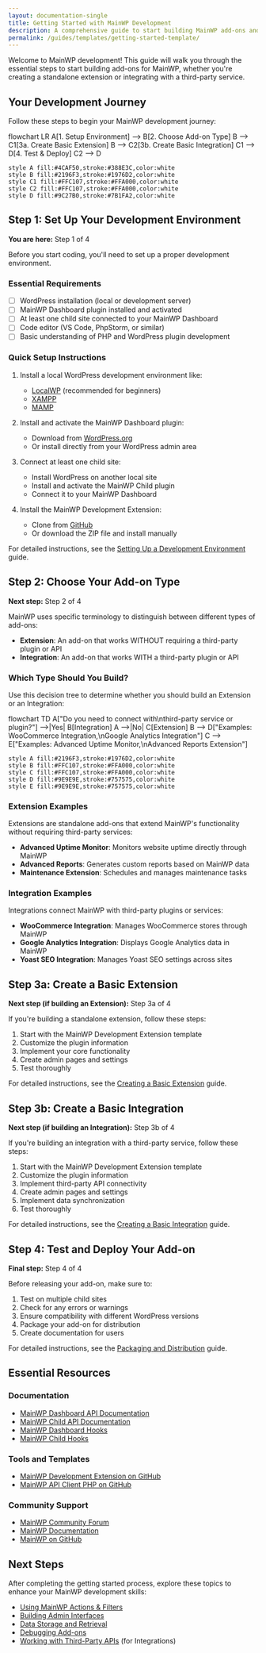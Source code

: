 ```yaml
---
layout: documentation-single
title: Getting Started with MainWP Development
description: A comprehensive guide to start building MainWP add-ons and integrations
permalink: /guides/templates/getting-started-template/
---
```


Welcome to MainWP development! This guide will walk you through the essential steps to start building add-ons for MainWP, whether you're creating a standalone extension or integrating with a third-party service.

## Your Development Journey

Follow these steps to begin your MainWP development journey:

<div class="mermaid">
flowchart LR
    A[1. Setup Environment] --> B[2. Choose Add-on Type]
    B --> C1[3a. Create Basic Extension]
    B --> C2[3b. Create Basic Integration]
    C1 --> D[4. Test & Deploy]
    C2 --> D
    
    style A fill:#4CAF50,stroke:#388E3C,color:white
    style B fill:#2196F3,stroke:#1976D2,color:white
    style C1 fill:#FFC107,stroke:#FFA000,color:white
    style C2 fill:#FFC107,stroke:#FFA000,color:white
    style D fill:#9C27B0,stroke:#7B1FA2,color:white
</div>

## Step 1: Set Up Your Development Environment

<div class="progress-indicator">
<strong>You are here:</strong> Step 1 of 4
</div>

Before you start coding, you'll need to set up a proper development environment.

### Essential Requirements

- [ ] WordPress installation (local or development server)
- [ ] MainWP Dashboard plugin installed and activated
- [ ] At least one child site connected to your MainWP Dashboard
- [ ] Code editor (VS Code, PhpStorm, or similar)
- [ ] Basic understanding of PHP and WordPress plugin development

### Quick Setup Instructions

1. Install a local WordPress development environment like:
   - [LocalWP](https://localwp.com/) (recommended for beginners)
   - [XAMPP](https://www.apachefriends.org/)
   - [MAMP](https://www.mamp.info/)

2. Install and activate the MainWP Dashboard plugin:
   - Download from [WordPress.org](https://wordpress.org/plugins/mainwp/)
   - Or install directly from your WordPress admin area

3. Connect at least one child site:
   - Install WordPress on another local site
   - Install and activate the MainWP Child plugin
   - Connect it to your MainWP Dashboard

4. Install the MainWP Development Extension:
   - Clone from [GitHub](https://github.com/mainwp/mainwp-development-extension)
   - Or download the ZIP file and install manually

For detailed instructions, see the [Setting Up a Development Environment](../how-to/setup-environment.md) guide.

## Step 2: Choose Your Add-on Type

<div class="progress-indicator">
<strong>Next step:</strong> Step 2 of 4
</div>

MainWP uses specific terminology to distinguish between different types of add-ons:

- **Extension**: An add-on that works WITHOUT requiring a third-party plugin or API
- **Integration**: An add-on that works WITH a third-party plugin or API

### Which Type Should You Build?

Use this decision tree to determine whether you should build an Extension or an Integration:

<div class="mermaid">
flowchart TD
    A["Do you need to connect with\nthird-party service or plugin?"] -->|Yes| B[Integration]
    A -->|No| C[Extension]
    B --> D["Examples: WooCommerce Integration,\nGoogle Analytics Integration"]
    C --> E["Examples: Advanced Uptime Monitor,\nAdvanced Reports Extension"]
    
    style A fill:#2196F3,stroke:#1976D2,color:white
    style B fill:#FFC107,stroke:#FFA000,color:white
    style C fill:#FFC107,stroke:#FFA000,color:white
    style D fill:#9E9E9E,stroke:#757575,color:white
    style E fill:#9E9E9E,stroke:#757575,color:white
</div>

### Extension Examples

Extensions are standalone add-ons that extend MainWP's functionality without requiring third-party services:

- **Advanced Uptime Monitor**: Monitors website uptime directly through MainWP
- **Advanced Reports**: Generates custom reports based on MainWP data
- **Maintenance Extension**: Schedules and manages maintenance tasks

### Integration Examples

Integrations connect MainWP with third-party plugins or services:

- **WooCommerce Integration**: Manages WooCommerce stores through MainWP
- **Google Analytics Integration**: Displays Google Analytics data in MainWP
- **Yoast SEO Integration**: Manages Yoast SEO settings across sites

## Step 3a: Create a Basic Extension

<div class="progress-indicator">
<strong>Next step (if building an Extension):</strong> Step 3a of 4
</div>

If you're building a standalone extension, follow these steps:

1. Start with the MainWP Development Extension template
2. Customize the plugin information
3. Implement your core functionality
4. Create admin pages and settings
5. Test thoroughly

For detailed instructions, see the [Creating a Basic Extension](../how-to/create-basic-extension.md) guide.

## Step 3b: Create a Basic Integration

<div class="progress-indicator">
<strong>Next step (if building an Integration):</strong> Step 3b of 4
</div>

If you're building an integration with a third-party service, follow these steps:

1. Start with the MainWP Development Extension template
2. Customize the plugin information
3. Implement third-party API connectivity
4. Create admin pages and settings
5. Implement data synchronization
6. Test thoroughly

For detailed instructions, see the [Creating a Basic Integration](../how-to/create-basic-integration.md) guide.

## Step 4: Test and Deploy Your Add-on

<div class="progress-indicator">
<strong>Final step:</strong> Step 4 of 4
</div>

Before releasing your add-on, make sure to:

1. Test on multiple child sites
2. Check for any errors or warnings
3. Ensure compatibility with different WordPress versions
4. Package your add-on for distribution
5. Create documentation for users

For detailed instructions, see the [Packaging and Distribution](../how-to/packaging-distribution.md) guide.

## Essential Resources

### Documentation

- [MainWP Dashboard API Documentation](../../source-code/dashboard/)
- [MainWP Child API Documentation](../../source-code/child/)
- [MainWP Dashboard Hooks](../../mainwp-hooks/dashboard/)
- [MainWP Child Hooks](../../mainwp-hooks/child/)

### Tools and Templates

- [MainWP Development Extension on GitHub](https://github.com/mainwp/mainwp-development-extension)
- [MainWP API Client PHP on GitHub](https://github.com/mainwp/mainwp-api-client-php)

### Community Support

- [MainWP Community Forum](https://mainwp.com/forum/)
- [MainWP Documentation](https://kb.mainwp.com/)
- [MainWP on GitHub](https://github.com/mainwp)

## Next Steps

After completing the getting started process, explore these topics to enhance your MainWP development skills:

- [Using MainWP Actions & Filters](../how-to/actions-filters.md)
- [Building Admin Interfaces](../how-to/admin-interfaces.md)
- [Data Storage and Retrieval](../how-to/data-storage.md)
- [Debugging Add-ons](../how-to/debugging.md)
- [Working with Third-Party APIs](../how-to/third-party-apis.md) (for Integrations)
